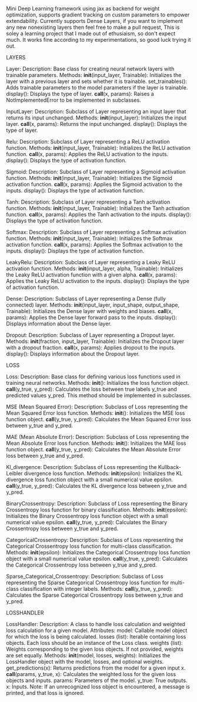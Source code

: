 Mini Deep Learning framework using jax as backend for weight optimization, supports gradient tracking on custom parameters to empower extendability.
Currently supports Dense Layers, if you want to implement any new nonexisting layers then feel free to make a pull request,
This is soley a learning project that I made out of ethusiaism, so don't expect much. 
It works fine according to my experimentations, so good luck trying it out.

LAYERS

Layer:
Description: Base class for creating neural network layers with trainable parameters.
Methods:
__init__(input_layer, Trainable): Initializes the layer with a previous layer and sets whether it is trainable.
set_trainables(): Adds trainable parameters to the model parameters if the layer is trainable.
display(): Displays the type of layer.
__call__(x, params): Raises a NotImplementedError to be implemented in subclasses.

InputLayer:
Description: Subclass of Layer representing an input layer that returns its input unchanged.
Methods:
__init__(input_layer): Initializes the input layer.
__call__(x, params): Returns the input unchanged.
display(): Displays the type of layer.

Relu:
Description: Subclass of Layer representing a ReLU activation function.
Methods:
__init__(input_layer, Trainable): Initializes the ReLU activation function.
__call__(x, params): Applies the ReLU activation to the inputs.
display(): Displays the type of activation function.

Sigmoid:
Description: Subclass of Layer representing a Sigmoid activation function.
Methods:
__init__(input_layer, Trainable): Initializes the Sigmoid activation function.
__call__(x, params): Applies the Sigmoid activation to the inputs.
display(): Displays the type of activation function.

Tanh:
Description: Subclass of Layer representing a Tanh activation function.
Methods:
__init__(input_layer, Trainable): Initializes the Tanh activation function.
__call__(x, params): Applies the Tanh activation to the inputs.
display(): Displays the type of activation function.

Softmax:
Description: Subclass of Layer representing a Softmax activation function.
Methods:
__init__(input_layer, Trainable): Initializes the Softmax activation function.
__call__(x, params): Applies the Softmax activation to the inputs.
display(): Displays the type of activation function.

LeakyRelu:
Description: Subclass of Layer representing a Leaky ReLU activation function.
Methods:
__init__(input_layer, alpha, Trainable): Initializes the Leaky ReLU activation function with a given alpha.
__call__(x, params): Applies the Leaky ReLU activation to the inputs.
display(): Displays the type of activation function.

Dense:
Description: Subclass of Layer representing a Dense (fully connected) layer.
Methods:
__init__(input_layer, input_shape, output_shape, Trainable): Initializes the Dense layer with weights and biases.
__call__(x, params): Applies the Dense layer forward pass to the inputs.
display(): Displays information about the Dense layer.

Dropout:
Description: Subclass of Layer representing a Dropout layer.
Methods:
__init__(fraction, input_layer, Trainable): Initializes the Dropout layer with a dropout fraction.
__call__(x, params): Applies dropout to the inputs.
display(): Displays information about the Dropout layer.

LOSS

Loss:
Description: Base class for defining various loss functions used in training neural networks.
Methods:
__init__(): Initializes the loss function object.
__call__(y_true, y_pred): Calculates the loss between true labels y_true and predicted values y_pred. This method should be implemented in subclasses.

MSE (Mean Squared Error):
Description: Subclass of Loss representing the Mean Squared Error loss function.
Methods:
__init__(): Initializes the MSE loss function object.
__call__(y_true, y_pred): Calculates the Mean Squared Error loss between y_true and y_pred.

MAE (Mean Absolute Error):
Description: Subclass of Loss representing the Mean Absolute Error loss function.
Methods:
__init__(): Initializes the MAE loss function object.
__call__(y_true, y_pred): Calculates the Mean Absolute Error loss between y_true and y_pred.

Kl_divergence:
Description: Subclass of Loss representing the Kullback-Leibler divergence loss function.
Methods:
__init__(epsilon): Initializes the KL divergence loss function object with a small numerical value epsilon.
__call__(y_true, y_pred): Calculates the KL divergence loss between y_true and y_pred.

BinaryCrossentropy:
Description: Subclass of Loss representing the Binary Crossentropy loss function for binary classification.
Methods:
__init__(epsilon): Initializes the Binary Crossentropy loss function object with a small numerical value epsilon.
__call__(y_true, y_pred): Calculates the Binary Crossentropy loss between y_true and y_pred.

CategoricalCrossentropy:
Description: Subclass of Loss representing the Categorical Crossentropy loss function for multi-class classification.
Methods:
__init__(epsilon): Initializes the Categorical Crossentropy loss function object with a small numerical value epsilon.
__call__(y_true, y_pred): Calculates the Categorical Crossentropy loss between y_true and y_pred.

Sparse_Categorical_Crossentropy:
Description: Subclass of Loss representing the Sparse Categorical Crossentropy loss function for multi-class classification with integer labels.
Methods:
__call__(y_true, y_pred): Calculates the Sparse Categorical Crossentropy loss between y_true and y_pred.

LOSSHANDLER

LossHandler:
Description: A class to handle loss calculation and weighted loss calculation for a given model.
Attributes:
model: Callable model object for which the loss is being calculated.
losses (list): Iterable containing loss objects. Each loss should be an instance of the Loss class.
weights (list): Weights corresponding to the given loss objects. If not provided, weights are set equally.
Methods:
__init__(model, losses, weights): Initializes the LossHandler object with the model, losses, and optional weights.
get_predictions(x): Returns predictions from the model for a given input x.
__call__(params, y_true, x): Calculates the weighted loss for the given loss objects and inputs.
params: Parameters of the model.
y_true: True outputs.
x: Inputs.
Note: If an unrecognized loss object is encountered, a message is printed, and that loss is ignored.
